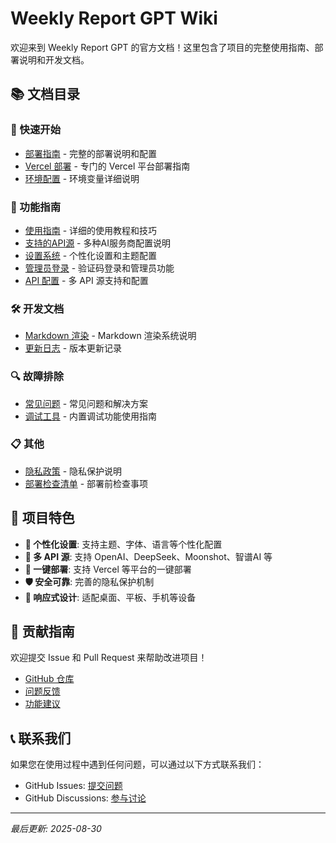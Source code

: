 # Weekly Report GPT Wiki

欢迎来到 Weekly Report GPT 的官方文档！这里包含了项目的完整使用指南、部署说明和开发文档。

## 📚 文档目录

### 🚀 快速开始
- [部署指南](Deployment-Guide) - 完整的部署说明和配置
- [Vercel 部署](Vercel-Deployment) - 专门的 Vercel 平台部署指南
- [环境配置](Environment-Configuration) - 环境变量详细说明

### 🔧 功能指南
- [使用指南](Usage-Guide) - 详细的使用教程和技巧
- [支持的API源](Supported-APIs) - 多种AI服务商配置说明
- [设置系统](Settings-System) - 个性化设置和主题配置
- [管理员登录](Admin-Login) - 验证码登录和管理员功能
- [API 配置](API-Configuration) - 多 API 源支持和配置

### 🛠️ 开发文档
- [Markdown 渲染](Markdown-Renderer) - Markdown 渲染系统说明
- [更新日志](Changelog) - 版本更新记录

### 🔍 故障排除
- [常见问题](Troubleshooting) - 常见问题和解决方案
- [调试工具](Debug-Tools) - 内置调试功能使用指南

### 📋 其他
- [隐私政策](Privacy-Policy) - 隐私保护说明
- [部署检查清单](Deployment-Checklist) - 部署前检查事项

## 🎯 项目特色

- **🎨 个性化设置**: 支持主题、字体、语言等个性化配置
- **🔄 多 API 源**: 支持 OpenAI、DeepSeek、Moonshot、智谱AI 等
- **🚀 一键部署**: 支持 Vercel 等平台的一键部署
- **🛡️ 安全可靠**: 完善的隐私保护机制
- **📱 响应式设计**: 适配桌面、平板、手机等设备

## 🤝 贡献指南

欢迎提交 Issue 和 Pull Request 来帮助改进项目！

- [GitHub 仓库](https://github.com/laochenfei233/weeklyReportGPT)
- [问题反馈](https://github.com/laochenfei233/weeklyReportGPT/issues)
- [功能建议](https://github.com/laochenfei233/weeklyReportGPT/discussions)

## 📞 联系我们

如果您在使用过程中遇到任何问题，可以通过以下方式联系我们：

- GitHub Issues: [提交问题](https://github.com/laochenfei233/weeklyReportGPT/issues)
- GitHub Discussions: [参与讨论](https://github.com/laochenfei233/weeklyReportGPT/discussions)

---

*最后更新: 2025-08-30*